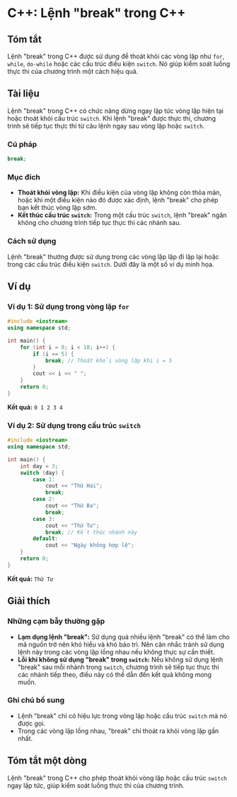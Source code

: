 <!--
Meta Description: # C++: Lệnh "break" trong C++ ## Tóm tắt Lệnh "break" trong C++ được sử dụng để thoát khỏi các vòng lặp như `for`, `while`, `do-while` hoặc các cấu tr...
Meta Keywords: break, lặp, lệnh, trong, vòng
-->

# C++: Lệnh "break" trong C++

## Tóm tắt
Lệnh "break" trong C++ được sử dụng để thoát khỏi các vòng lặp như `for`, `while`, `do-while` hoặc các cấu trúc điều kiện `switch`. Nó giúp kiểm soát luồng thực thi của chương trình một cách hiệu quả.

## Tài liệu
Lệnh "break" trong C++ có chức năng dừng ngay lập tức vòng lặp hiện tại hoặc thoát khỏi cấu trúc `switch`. Khi lệnh "break" được thực thi, chương trình sẽ tiếp tục thực thi từ câu lệnh ngay sau vòng lặp hoặc `switch`.

### Cú pháp
```cpp
break;
```

### Mục đích
- **Thoát khỏi vòng lặp:** Khi điều kiện của vòng lặp không còn thỏa mãn, hoặc khi một điều kiện nào đó được xác định, lệnh "break" cho phép bạn kết thúc vòng lặp sớm.
- **Kết thúc cấu trúc `switch`:** Trong một cấu trúc `switch`, lệnh "break" ngăn không cho chương trình tiếp tục thực thi các nhánh sau.

### Cách sử dụng
Lệnh "break" thường được sử dụng trong các vòng lặp lặp đi lặp lại hoặc trong các cấu trúc điều kiện `switch`. Dưới đây là một số ví dụ minh họa.

## Ví dụ
### Ví dụ 1: Sử dụng trong vòng lặp `for`
```cpp
#include <iostream>
using namespace std;

int main() {
    for (int i = 0; i < 10; i++) {
        if (i == 5) {
            break; // Thoát khỏi vòng lặp khi i = 5
        }
        cout << i << " ";
    }
    return 0;
}
```
**Kết quả:** `0 1 2 3 4 `

### Ví dụ 2: Sử dụng trong cấu trúc `switch`
```cpp
#include <iostream>
using namespace std;

int main() {
    int day = 3;
    switch (day) {
        case 1:
            cout << "Thứ Hai";
            break;
        case 2:
            cout << "Thứ Ba";
            break;
        case 3:
            cout << "Thứ Tư";
            break; // Kết thúc nhánh này
        default:
            cout << "Ngày không hợp lệ";
    }
    return 0;
}
```
**Kết quả:** `Thứ Tư`

## Giải thích
### Những cạm bẫy thường gặp
- **Lạm dụng lệnh "break":** Sử dụng quá nhiều lệnh "break" có thể làm cho mã nguồn trở nên khó hiểu và khó bảo trì. Nên cân nhắc tránh sử dụng lệnh này trong các vòng lặp lồng nhau nếu không thực sự cần thiết.
- **Lỗi khi không sử dụng "break" trong `switch`:** Nếu không sử dụng lệnh "break" sau mỗi nhánh trong `switch`, chương trình sẽ tiếp tục thực thi các nhánh tiếp theo, điều này có thể dẫn đến kết quả không mong muốn.

### Ghi chú bổ sung
- Lệnh "break" chỉ có hiệu lực trong vòng lặp hoặc cấu trúc `switch` mà nó được gọi.
- Trong các vòng lặp lồng nhau, "break" chỉ thoát ra khỏi vòng lặp gần nhất.

## Tóm tắt một dòng
Lệnh "break" trong C++ cho phép thoát khỏi vòng lặp hoặc cấu trúc `switch` ngay lập tức, giúp kiểm soát luồng thực thi của chương trình.